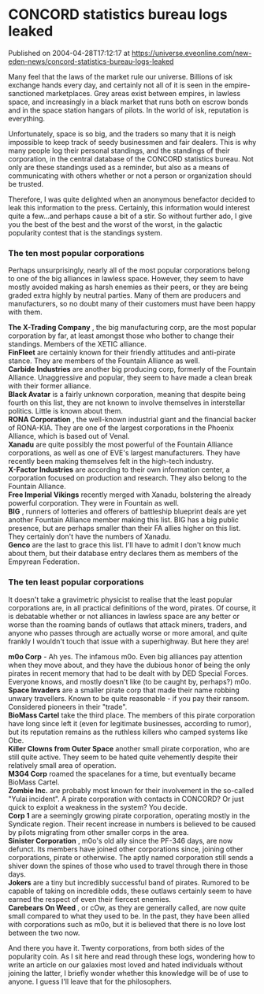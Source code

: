 # CONCORD statistics bureau logs leaked
Published on 2004-04-28T17:12:17 at https://universe.eveonline.com/new-eden-news/concord-statistics-bureau-logs-leaked

Many feel that the laws of the market rule our universe. Billions of isk exchange hands every day, and certainly not all of it is seen in the empire-sanctioned marketplaces. Grey areas exist between empires, in lawless space, and increasingly in a black market that runs both on escrow bonds and in the space station hangars of pilots. In the world of isk, reputation is everything.   
  
Unfortunately, space is so big, and the traders so many that it is neigh impossible to keep track of seedy businessmen and fair dealers. This is why many people log their personal standings, and the standings of their corporation, in the central database of the CONCORD statistics bureau. Not only are these standings used as a reminder, but also as a means of communicating with others whether or not a person or organization should be trusted.   
  
Therefore, I was quite delighted when an anonymous benefactor decided to leak this information to the press. Certainly, this information would interest quite a few...and perhaps cause a bit of a stir. So without further ado, I give you the best of the best and the worst of the worst, in the galactic popularity contest that is the standings system.   
  
  
  


### The ten most popular corporations

  
  
Perhaps unsurprisingly, nearly all of the most popular corporations belong to one of the big alliances in lawless space. However, they seem to have mostly avoided making as harsh enemies as their peers, or they are being graded extra highly by neutral parties. Many of them are producers and manufacturers, so no doubt many of their customers must have been happy with them.   
  
**The X-Trading Company** , the big manufacturing corp, are the most popular corporation by far, at least amongst those who bother to change their standings. Members of the XETIC alliance.  
**FinFleet** are certainly known for their friendly attitudes and anti-pirate stance. They are members of the Fountain Alliance as well.  
**Carbide Industries** are another big producing corp, formerly of the Fountain Alliance. Unaggressive and popular, they seem to have made a clean break with their former alliance.  
**Black Avatar** is a fairly unknown corporation, meaning that despite being fourth on this list, they are not known to involve themselves in interstellar politics. Little is known about them.  
**RONA Corporation** , the well-known industrial giant and the financial backer of RONA-KIA. They are one of the largest corporations in the Phoenix Alliance, which is based out of Venal.  
**Xanadu** are quite possibly the most powerful of the Fountain Alliance corporations, as well as one of EVE's largest manufacturers. They have recently been making themselves felt in the high-tech industry.  
**X-Factor Industries** are according to their own information center, a corporation focused on production and research. They also belong to the Fountain Alliance.  
**Free Imperial Vikings** recently merged with Xanadu, bolstering the already powerful corporation. They were in Fountain as well.  
**BIG** , runners of lotteries and offerers of battleship blueprint deals are yet another Fountain Alliance member making this list. BIG has a big public presence, but are perhaps smaller than their FA allies higher on this list. They certainly don't have the numbers of Xanadu.  
**Genco** are the last to grace this list. I'll have to admit I don't know much about them, but their database entry declares them as members of the Empyrean Federation.  
  
  
  
  


### The ten least popular corporations

  
  
It doesn't take a gravimetric physicist to realise that the least popular corporations are, in all practical definitions of the word, pirates. Of course, it is debatable whether or not alliances in lawless space are any better or worse than the roaming bands of outlaws that attack miners, traders, and anyone who passes through are actually worse or more amoral, and quite frankly I wouldn't touch that issue with a superhighway. But here they are!   
  
**m0o Corp** \- Ah yes. The infamous m0o. Even big alliances pay attention when they move about, and they have the dubious honor of being the only pirates in recent memory that had to be dealt with by DED Special Forces. Everyone knows, and mostly doesn't like (to be caught by, perhaps?) m0o.  
**Space Invaders** are a smaller pirate corp that made their name robbing unwary travellers. Known to be quite reasonable - if you pay their ransom. Considered pioneers in their "trade".  
**BioMass Cartel** take the third place. The members of this pirate corporation have long since left it (even for legitimate businesses, according to rumor), but its reputation remains as the ruthless killers who camped systems like Obe.   
**Killer Clowns from Outer Space** another small pirate corporation, who are still quite active. They seem to be hated quite vehemently despite their relatively small area of operation.  
**M3G4 Corp** roamed the spacelanes for a time, but eventually became BioMass Cartel.  
**Zombie Inc.** are probably most known for their involvement in the so-called "Yulai incident". A pirate corporation with contacts in CONCORD? Or just quick to exploit a weakness in the system? You decide.  
**Corp 1** are a seemingly growing pirate corporation, operating mostly in the Syndicate region. Their recent increase in numbers is believed to be caused by pilots migrating from other smaller corps in the area.  
**Sinister Corporation** , m0o's old ally since the PF-346 days, are now defunct. Its members have joined other corporations since, joining other corporations, pirate or otherwise. The aptly named corporation still sends a shiver down the spines of those who used to travel through there in those days.  
**Jokers** are a tiny but incredibly successful band of pirates. Rumored to be capable of taking on incredible odds, these outlaws certainly seem to have earned the respect of even their fiercest enemies.  
**Carebears On Weed** , or cOw, as they are generally called, are now quite small compared to what they used to be. In the past, they have been allied with corporations such as m0o, but it is believed that there is no love lost between the two now.  
  
  
And there you have it. Twenty corporations, from both sides of the popularity coin. As I sit here and read through these logs, wondering how to write an article on our galaxies most loved and hated individuals without joining the latter, I briefly wonder whether this knowledge will be of use to anyone. I guess I'll leave that for the philosophers.
